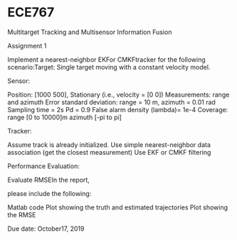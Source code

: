 # ECE767
Multitarget Tracking and Multisensor Information Fusion


Assignment 1 

Implement a nearest-neighbor EKFor CMKFtracker for the following scenario:Target:
Single target moving with a constant velocity model.

Sensor: 

Position: [1000 500], 
Stationary (i.e., velocity = [0 0])
Measurements: range and azimuth
Error standard deviation: range = 10 m, azimuth = 0.01 rad
Sampling time = 2s
Pd = 0.9
False alarm density (lambda)= 1e-4
Coverage: range [0 to 10000]m
azimuth [-pi to pi]

Tracker:

Assume track is already initialized.
Use simple nearest-neighbor data association (get the closest measurement)
Use EKF or CMKF filtering

Performance Evaluation:

Evaluate RMSEIn the report,

please include the following:

Matlab code 
Plot showing the truth and estimated trajectories 
Plot showing the RMSE

Due date: October17, 2019
